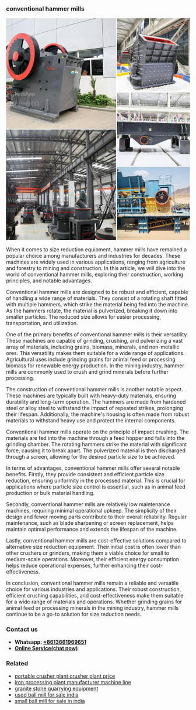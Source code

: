 <h3>conventional hammer mills</h3><img src='1702260137.jpg' alt=''><p>When it comes to size reduction equipment, hammer mills have remained a popular choice among manufacturers and industries for decades. These machines are widely used in various applications, ranging from agriculture and forestry to mining and construction. In this article, we will dive into the world of conventional hammer mills, exploring their construction, working principles, and notable advantages.</p><p>Conventional hammer mills are designed to be robust and efficient, capable of handling a wide range of materials. They consist of a rotating shaft fitted with multiple hammers, which strike the material being fed into the machine. As the hammers rotate, the material is pulverized, breaking it down into smaller particles. The reduced size allows for easier processing, transportation, and utilization.</p><p>One of the primary benefits of conventional hammer mills is their versatility. These machines are capable of grinding, crushing, and pulverizing a vast array of materials, including grains, biomass, minerals, and non-metallic ores. This versatility makes them suitable for a wide range of applications. Agricultural uses include grinding grains for animal feed or processing biomass for renewable energy production. In the mining industry, hammer mills are commonly used to crush and grind minerals before further processing.</p><p>The construction of conventional hammer mills is another notable aspect. These machines are typically built with heavy-duty materials, ensuring durability and long-term operation. The hammers are made from hardened steel or alloy steel to withstand the impact of repeated strikes, prolonging their lifespan. Additionally, the machine's housing is often made from robust materials to withstand heavy use and protect the internal components.</p><p>Conventional hammer mills operate on the principle of impact crushing. The materials are fed into the machine through a feed hopper and falls into the grinding chamber. The rotating hammers strike the material with significant force, causing it to break apart. The pulverized material is then discharged through a screen, allowing for the desired particle size to be achieved.</p><p>In terms of advantages, conventional hammer mills offer several notable benefits. Firstly, they provide consistent and efficient particle size reduction, ensuring uniformity in the processed material. This is crucial for applications where particle size control is essential, such as in animal feed production or bulk material handling.</p><p>Secondly, conventional hammer mills are relatively low maintenance machines, requiring minimal operational upkeep. The simplicity of their design and fewer moving parts contribute to their overall reliability. Regular maintenance, such as blade sharpening or screen replacement, helps maintain optimal performance and extends the lifespan of the machine.</p><p>Lastly, conventional hammer mills are cost-effective solutions compared to alternative size reduction equipment. Their initial cost is often lower than other crushers or grinders, making them a viable choice for small to medium-scale operations. Moreover, their efficient energy consumption helps reduce operational expenses, further enhancing their cost-effectiveness.</p><p>In conclusion, conventional hammer mills remain a reliable and versatile choice for various industries and applications. Their robust construction, efficient crushing capabilities, and cost-effectiveness make them suitable for a wide range of materials and operations. Whether grinding grains for animal feed or processing minerals in the mining industry, hammer mills continue to be a go-to solution for size reduction needs.</p><h3>Contact us</h3><ul><li><strong>Whatsapp:&nbsp;<a href="https://wa.me/8613661969651">+8613661969651</a></strong></li><li><a href="https://swt.shibang-china.com/?git&amp;zhl&amp;conventional hammer mills"><strong>Online Service(chat now)</strong></a></li></ul><h3>Related</h3><ul><li><a href='portable crusher plant crusher plant price.md'>portable crusher plant crusher plant price</a></li><li><a href='iron processing plant manufacturer machine line.md'>iron processing plant manufacturer machine line</a></li><li><a href='granite stone quarrying equipment.md'>granite stone quarrying equipment</a></li><li><a href='used ball mill for sale india.md'>used ball mill for sale india</a></li><li><a href='small ball mill for sale in india.md'>small ball mill for sale in india</a></li></ul>